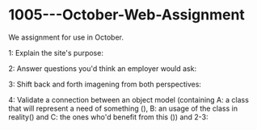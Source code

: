 # 1005---October-Web-Assignment
We assignment for use in October.

1: Explain the site's purpose:

2: Answer questions you'd think an employer would ask:

3: Shift back and forth imagening from both perspectives:

4: Validate a connection between an object model (containing A: a class that will represent a need of something (), B: an usage of the class in reality() and C: the ones who'd benefit from this ()) and 2-3:
